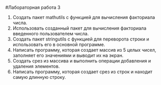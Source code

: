 #Лабораторная работа 3

1. Создать пакет mathutils с функцией для вычисления факториала числа.
2. Использовать созданный пакет для вычисления факториала введенного пользователем числа.
3. Создать пакет stringutils с функцией для переворота строки и использовать его в основной программе.
4. Написать программу, которая создает массив из 5 целых чисел, заполняет его значениями и выводит их на экран.
5. Создать срез из массива и выполнить операции добавления и удаления элементов.
6. Написать программу, которая создает срез из строк и находит самую длинную строку.

